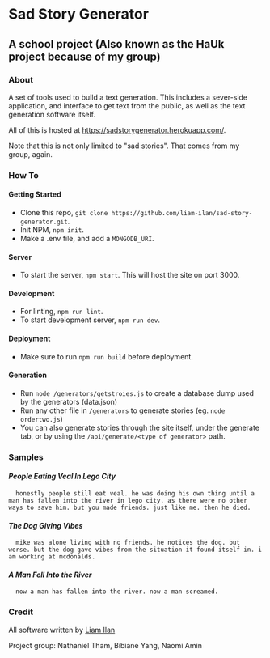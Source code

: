 # Sad Story Generator
## A school project (Also known as the HaUk project because of my group)

### About
A set of tools used to build a text generation. This includes a sever-side application, and interface to get text from the public, as well as the text generation software itself.

All of this is hosted at https://sadstorygenerator.herokuapp.com/.

Note that this is not only limited to "sad stories". That comes from my group, again.

### How To

#### Getting Started
- Clone this repo, `git clone https://github.com/liam-ilan/sad-story-generator.git`.
- Init NPM, `npm init`.
- Make a .env file, and add a `MONGODB_URI`.

#### Server
- To start the server, `npm start`. This will host the site on port 3000.

#### Development
- For linting, `npm run lint`.
- To start development server, `npm run dev`.

#### Deployment
- Make sure to run `npm run build` before deployment.

#### Generation
- Run `node /generators/getstroies.js` to create a database dump used by the generators (data.json)
- Run any other file in `/generators` to generate stories (eg. `node ordertwo.js`)
- You can also generate stories through the site itself, under the generate tab, or by using the `/api/generate/<type of generator>` path.

### Samples

#### *People Eating Veal In Lego City*
```
  honestly people still eat veal. he was doing his own thing until a man has fallen into the river in lego city. as there were no other ways to save him. but you made friends. just like me. then he died.
```

#### *The Dog Giving Vibes*
```
  mike was alone living with no friends. he notices the dog. but worse. but the dog gave vibes from the situation it found itself in. i am working at mcdonalds.
```

#### *A Man Fell Into the River*
```
  now a man has fallen into the river. now a man screamed.
```

### Credit
All software written by [Liam Ilan](https://liamilan.com)

Project group: Nathaniel Tham, Bibiane Yang, Naomi Amin
